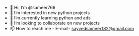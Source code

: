 - 👋 Hi, I’m @sameer769
- 👀 I’m interested in new python projects
- 🌱 I’m currently learning python and ads
- 💞️ I’m looking to collaborate on new projects
- 📫 How to reach me - E-mail- sayyedsameer182@gmail.com
